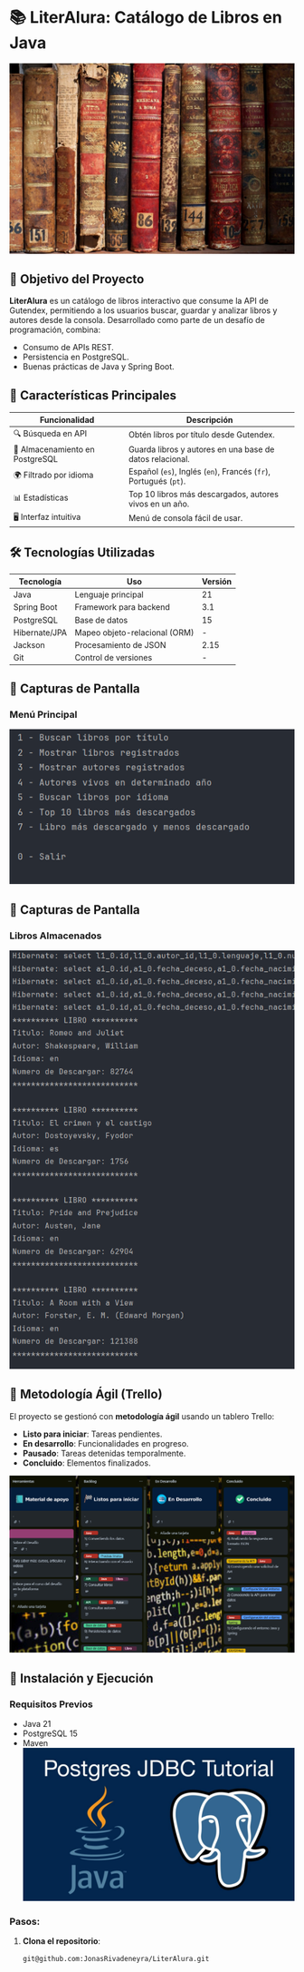 # 📚 LiterAlura: Catálogo de Libros en Java

![Banner de LiterAlura](./assets/banner.jpg)

## 🎯 Objetivo del Proyecto
**LiterAlura** es un catálogo de libros interactivo que consume la API de Gutendex, permitiendo a los usuarios buscar, guardar y analizar libros y autores desde la consola. Desarrollado como parte de un desafío de programación, combina:
- Consumo de APIs REST.
- Persistencia en PostgreSQL.
- Buenas prácticas de Java y Spring Boot.

## 🌟 Características Principales
| **Funcionalidad**               | **Descripción**                                                                 |
|----------------------------------|---------------------------------------------------------------------------------|
| 🔍 Búsqueda en API              | Obtén libros por título desde Gutendex.                                         |
| 💾 Almacenamiento en PostgreSQL | Guarda libros y autores en una base de datos relacional.                        |
| 🌍 Filtrado por idioma          | Español (`es`), Inglés (`en`), Francés (`fr`), Portugués (`pt`).               |
| 📊 Estadísticas                 | Top 10 libros más descargados, autores vivos en un año.                         |
| 🖥️ Interfaz intuitiva          | Menú de consola fácil de usar.                                                  |

## 🛠️ Tecnologías Utilizadas
| **Tecnología**       | **Uso**                                      | **Versión** |
|----------------------|----------------------------------------------|-------------|
| Java                 | Lenguaje principal                           | 21          |
| Spring Boot          | Framework para backend                       | 3.1         |
| PostgreSQL           | Base de datos                                | 15          |
| Hibernate/JPA        | Mapeo objeto-relacional (ORM)                | -           |
| Jackson              | Procesamiento de JSON                        | 2.15        |
| Git                  | Control de versiones                         | -           |

## 📌 Capturas de Pantalla
### Menú Principal
![img.png](img.png)
## 📌 Capturas de Pantalla
### Libros Almacenados
![img_1.png](img_1.png)









## 📌 Metodología Ágil (Trello)
El proyecto se gestionó con **metodología ágil** usando un tablero Trello:
- **Listo para iniciar**: Tareas pendientes.
- **En desarrollo**: Funcionalidades en progreso.
- **Pausado**: Tareas detenidas temporalmente.
- **Concluido**: Elementos finalizados.

![trello.png](assets/trello.png)


## 🚀 Instalación y Ejecución
### Requisitos Previos
- Java 21
- PostgreSQL 15
- Maven
![img_2.png](img_2.png)
### Pasos:
1. **Clona el repositorio**:
   ```bash
   git@github.com:JonasRivadeneyra/LiterAlura.git